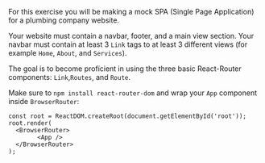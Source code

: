 For this exercise you will be making a mock SPA (Single Page Application) for a plumbing company website.

Your website must contain a navbar, footer, and a main view section. Your navbar must contain at least 3 `Link` tags to at least 3 different views (for example `Home`, `About`, and `Services`).

The goal is to become proficient in using the three basic React-Router components: `Link`,`Routes`, and `Route`.

Make sure to `npm install react-router-dom` and wrap your `App` component inside `BrowserRouter`:

```
const root = ReactDOM.createRoot(document.getElementById('root'));
root.render(
  <BrowserRouter>
		<App />
  </BrowserRouter>
);
```